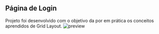 ## Página de Login

Projeto foi desenvolvido com o objetivo da por em prática os conceitos aprendidos de Grid Layout.
![preview](img/preview.png)
